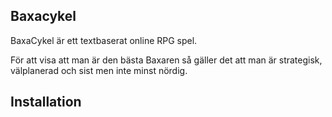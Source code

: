 ## Baxacykel

BaxaCykel är ett textbaserat online RPG spel.

För att visa att man är den bästa Baxaren så gäller det att man är strategisk, välplanerad och sist men inte minst nördig.

## Installation